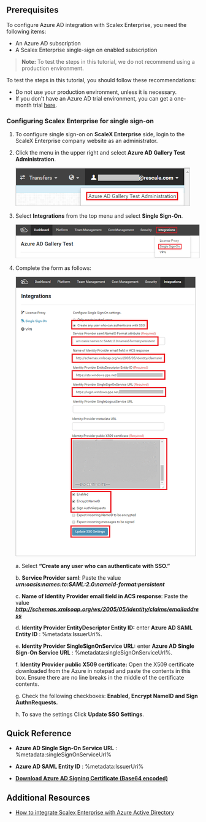## Prerequisites

To configure Azure AD integration with Scalex Enterprise, you need the following items:

- An Azure AD subscription
- A Scalex Enterprise single-sign on enabled subscription

> **Note:**
> To test the steps in this tutorial, we do not recommend using a production environment.

To test the steps in this tutorial, you should follow these recommendations:

- Do not use your production environment, unless it is necessary.
- If you don't have an Azure AD trial environment, you can get a one-month trial [here](https://azure.microsoft.com/pricing/free-trial/).

### Configuring Scalex Enterprise for single sign-on

1. To configure single sign-on on **ScaleX Enterprise** side, login to the ScaleX Enterprise company website as an administrator.

2. Click the menu in the upper right and select **Azure AD Gallery Test Administration**.

	![Configure Single Sign-On](./media/test_admin.png) 

3. Select **Integrations** from the top menu and select **Single Sign-On**.

	![Configure Single Sign-On](./media/admin_sso.png) 

4. Complete the form as follows:

	![Configure Single Sign-On](./media/scalex_admin_save.png) 
	
	a. Select **“Create any user who can authenticate with SSO.”**

	b. **Service Provider saml**: Paste the value ***urn:oasis:names:tc:SAML:2.0:nameid-format:persistent***

	c. **Name of Identity Provider email field in ACS response**: Paste the value ***http://schemas.xmlsoap.org/ws/2005/05/identity/claims/emailaddress***

	d. **Identity Provider EntityDescriptor Entity ID:** enter **Azure AD SAML Entity ID** : %metadata:IssuerUri%.

	e. **Identity Provider SingleSignOnService URL:** enter **Azure AD Single Sign-On Service URL** : %metadata:singleSignOnServiceUrl%.

	f. **Identity Provider public X509 certificate:** Open the X509 certificate downloaded from the Azure in notepad and paste the contents in this box. Ensure there are no line breaks in the middle of the certificate contents.
	
	g. Check the following checkboxes: **Enabled, Encrypt NameID and Sign AuthnRequests.**

	h. To save the settings Click **Update SSO Settings**.

## Quick Reference

* **Azure AD Single Sign-On Service URL** : %metadata:singleSignOnServiceUrl%

* **Azure AD SAML Entity ID** : %metadata:IssuerUri%

* **[Download Azure AD Signing Certificate (Base64 encoded)](%metadata:certificateDownloadBase64Url%)**


## Additional Resources

* [How to integrate Scalex Enterprise with Azure Active Directory](active-directory-saas-scalexenterprise-tutorial.md)

